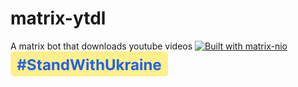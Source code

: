 # matrix-ytdl
A matrix bot that downloads youtube videos
[![Built with matrix-nio](https://img.shields.io/badge/built%20with-matrix--nio-brightgreen)](https://github.com/poljar/matrix-nio)
[![Stand With Ukraine](https://raw.githubusercontent.com/vshymanskyy/StandWithUkraine/main/badges/StandWithUkraine.svg)](https://stand-with-ukraine.pp.ua)
